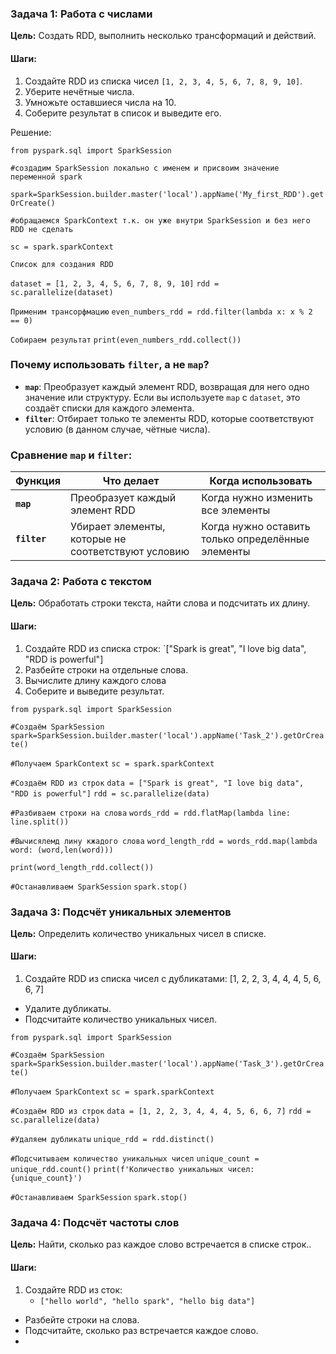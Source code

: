 ### **Задача 1: Работа с числами**

**Цель:** Создать RDD, выполнить несколько трансформаций и действий.

#### **Шаги:**

1. Создайте RDD из списка чисел `[1, 2, 3, 4, 5, 6, 7, 8, 9, 10]`.
2. Уберите нечётные числа.
3. Умножьте оставшиеся числа на 10.
4. Соберите результат в список и выведите его.

Решение:

`from pyspark.sql import SparkSession`

`#создадим SparkSession локально с именем и присвоим значение переменной spark`

`spark=SparkSession.builder.master('local').appName('My_first_RDD').getOrCreate()`

`#обращаемся SparkContext т.к. он уже внутри SparkSession и без него RDD не сделать`

`sc = spark.sparkContext`

`Список для создания RDD`

`dataset = [1, 2, 3, 4, 5, 6, 7, 8, 9, 10]`
`rdd = sc.parallelize(dataset)`

`Применим трансорфмацию`
`even_numbers_rdd = rdd.filter(lambda x: x % 2 == 0)`

`Собираем результат`
`print(even_numbers_rdd.collect())`

### **Почему использовать `filter`, а не `map`?**

- **`map`**: Преобразует каждый элемент RDD, возвращая для него одно значение или структуру. Если вы используете `map` с `dataset`, это создаёт списки для каждого элемента.
- **`filter`**: Отбирает только те элементы RDD, которые соответствуют условию (в данном случае, чётные числа).

### **Сравнение `map` и `filter`:**

|**Функция**|**Что делает**|**Когда использовать**|
|---|---|---|
|**`map`**|Преобразует каждый элемент RDD|Когда нужно изменить все элементы|
|**`filter`**|Убирает элементы, которые не соответствуют условию|Когда нужно оставить только определённые элементы|
### **Задача 2: Работа с текстом**

**Цель:** Обработать строки текста, найти слова и подсчитать их длину.

#### **Шаги:**

1. Создайте RDD из списка строк:
`["Spark is great", "I love big data", "RDD is powerful"]
2. Разбейте строки на отдельные слова.
3. Вычислите длину каждого слова
4. Соберите и выведите результат.
   
`from pyspark.sql import SparkSession`

`#Создаём SparkSession`
`spark=SparkSession.builder.master('local').appName('Task_2').getOrCreate()`

`#Получаем SparkContext`
`sc = spark.sparkContext`

`#Создаём RDD из строк`
`data = ["Spark is great", "I love big data", "RDD is powerful"]`
`rdd = sc.parallelize(data)`

`#Разбиваем строки на слова`
`words_rdd = rdd.flatMap(lambda line: line.split())`

`#Вычисялемд лину кжадого слова`
`word_length_rdd = words_rdd.map(lambda word: (word,len(word)))`

`print(word_length_rdd.collect())`

`#Останавливаем SparkSession`
`spark.stop()`

### **Задача 3: Подсчёт уникальных элементов**

**Цель:** Определить количество уникальных чисел в списке.

#### **Шаги:**

1. Создайте RDD из списка чисел с дубликатами:
    [1, 2, 2, 3, 4, 4, 4, 5, 6, 6, 7]
- Удалите дубликаты.
- Подсчитайте количество уникальных чисел.


`from pyspark.sql import SparkSession`

`#Создаём SparkSession`
`spark=SparkSession.builder.master('local').appName('Task_3').getOrCreate()`

`#Получаем SparkContext`
`sc = spark.sparkContext`

`#Создаём RDD из строк`
`data = [1, 2, 2, 3, 4, 4, 4, 5, 6, 6, 7]`
`rdd = sc.parallelize(data)`

`#Удаляем дубликаты`
`unique_rdd = rdd.distinct()`

`#Подсчитываем количество уникальных чисел`
`unique_count =  unique_rdd.count()`
`print(f'Количество уникальных чисел: {unique_count}')` 

`#Останавливаем SparkSession`
`spark.stop()`


### **Задача 4: Подсчёт частоты слов**

**Цель:** Найти, сколько раз каждое слово встречается в списке строк..

#### **Шаги:**

1. Создайте RDD из cток:
    - `["hello world", "hello spark", "hello big data"]`
- Разбейте строки на слова.
- Подсчитайте, сколько раз встречается каждое слово.
- 